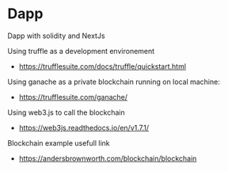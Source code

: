 # Dapp
Dapp with solidity and NextJs


Using truffle as a development environement
  - https://trufflesuite.com/docs/truffle/quickstart.html
  
Using ganache as a private blockchain running on local machine:
  - https://trufflesuite.com/ganache/

Using web3.js to call the blockchain
 - https://web3js.readthedocs.io/en/v1.7.1/

Blockchain example usefull link
- https://andersbrownworth.com/blockchain/blockchain

